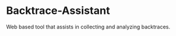 Backtrace-Assistant
===================

Web based tool that assists in collecting and analyzing backtraces.
